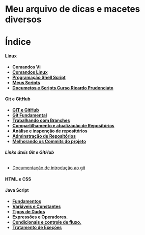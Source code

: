 # **Meu arquivo de dicas e macetes diversos**

# Índice

#### **Linux**
* **[Comandos Vi](/LINUX/VI.md)**
* **[Comandos Linux](/LINUX/COMANDOS%20LINUX.md)**
* **[Programação Shell Script](/LINUX/PROGRAMAÇÃO%20LINUX.MD)**
* **[Meus Scripts](/LINUX/CURSO%20LINUX/Meus%20Scripts/)**
* **[Documetos e Scripts Curso Ricardo Prudenciato](/LINUX/CURSO%20LINUX/CursoShellScript/)**

#### **Git e GitHub**
* **[GIT e GitHub](/GIT%20E%20GITHUB/GIT.md)**
* **[Git Fundamental](https://github.com/aldrinreis/MACETARIO-PESSOAL/blob/main/GIT%20E%20GITHUB/GIT.md#git-fundamental)**
* **[Trabalhando com Branches](https://github.com/aldrinreis/MACETARIO-PESSOAL/blob/main/GIT%20E%20GITHUB/GIT.md#trabalhando-com-branches)**
* **[Compartilhamento e atualização de Repositórios](https://github.com/aldrinreis/MACETARIO-PESSOAL/blob/main/GIT%20E%20GITHUB/GIT.md#compartilhamento-e-atualiza%C3%A7%C3%A3o-de-reposit%C3%B3rios)**
* **[Análise e inspenção de repositórios](https://github.com/aldrinreis/MACETARIO-PESSOAL/blob/main/GIT%20E%20GITHUB/GIT.md#an%C3%A1lise-e-inspen%C3%A7%C3%A3o-de-reposit%C3%B3rios)**
* **[Adminstração de Repositórios](https://github.com/aldrinreis/MACETARIO-PESSOAL/blob/main/GIT%20E%20GITHUB/GIT.md#an%C3%A1lise-e-inspen%C3%A7%C3%A3o-de-reposit%C3%B3rios)**
* **[Melhorando os Commits do projeto](https://github.com/aldrinreis/MACETARIO-PESSOAL/blob/main/GIT%20E%20GITHUB/GIT.md#melhorando-os-commits-do-projeto)**


###### **Links úteis Git e GitHub**
- [Documentação de introdução ao git](https://docs.github.com/pt/get-started)


#### **HTML e CSS**

#### **Java Script**

* **[Fundamentos](https://github.com/aldrinreis/MACETARIO-PESSOAL/blob/main/JAVASCRIPT/JavaScriptFundamentos.md#java-script---fundamentos)**
* **[Variáveis e Constantes](https://github.com/aldrinreis/MACETARIO-PESSOAL/blob/main/JAVASCRIPT/JavaScriptFundamentos.md#vari%C3%A1veis-e-constantes)**
* **[Tipos de Dados](https://github.com/aldrinreis/MACETARIO-PESSOAL/blob/main/JAVASCRIPT/JavaScriptFundamentos.md#tipos-de-dados)**
* **[Expressões e Operadores.](https://github.com/aldrinreis/MACETARIO-PESSOAL/blob/main/JAVASCRIPT/JavaScriptFundamentos.md#express%C3%B5es-e-operadores)**
* **[Condicionais e controle de fluxo.](https://github.com/aldrinreis/MACETARIO-PESSOAL/blob/main/JAVASCRIPT/JavaScriptFundamentos.md#condicionais-e-controle-de-fluxo)**
* **[Tratamento de Exeções](https://github.com/aldrinreis/MACETARIO-PESSOAL/blob/main/JAVASCRIPT/JavaScriptFundamentos.md#tratamento-de-exce%C3%A7%C3%B5es)**


